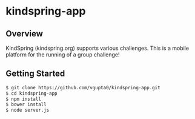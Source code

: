kindspring-app
==============

Overview
-----------

KindSpring (kindspring.org) supports various challenges. This is a mobile platform for the running of a group challenge!

Getting Started
---------------

```bash
$ git clone https://github.com/vgupta0/kindspring-app.git
$ cd kindspring-app
$ npm install
$ bower install
$ node server.js
```






